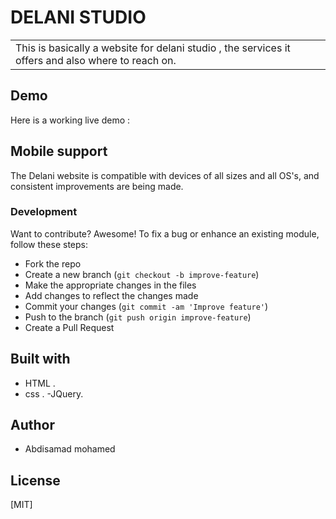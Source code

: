 # DELANI STUDIO
<table>
<tr>
<td>
  This is basically a website for delani studio , the services it offers  and also where to reach on.
</td>
</tr>
</table>

## Demo
Here is a working live demo : 
## Mobile support
The Delani website is compatible with devices of all sizes and all OS's, and consistent improvements are being made.
### Development
Want to contribute? Awesome!
To fix a bug or enhance an existing module, follow these steps:
- Fork the repo
- Create a new branch (`git checkout -b improve-feature`)
- Make the appropriate changes in the files
- Add changes to reflect the changes made
- Commit your changes (`git commit -am 'Improve feature'`)
- Push to the branch (`git push origin improve-feature`)
- Create a Pull Request
## Built with
-  HTML .
-  css .
-JQuery.
## Author
- Abdisamad mohamed
## License
[MIT]